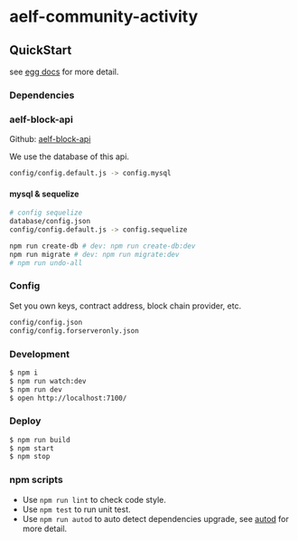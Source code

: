# aelf-community-activity

## QuickStart

<!-- add docs here for user -->

see [egg docs][egg] for more detail.

### Dependencies

### aelf-block-api

Github: [aelf-block-api](https://github.com/AElfProject/aelf-block-api)

We use the database of this api.

```bash
config/config.default.js -> config.mysql
```

#### mysql & sequelize

```bash
# config sequelize
database/config.json
config/config.default.js -> config.sequelize
```

```bash
npm run create-db # dev: npm run create-db:dev
npm run migrate # dev: npm run migrate:dev
# npm run undo-all
```

### Config

Set you own keys, contract address, block chain provider, etc.

```bash
config/config.json
config/config.forserveronly.json
```

### Development

```bash
$ npm i
$ npm run watch:dev
$ npm run dev
$ open http://localhost:7100/
```

### Deploy

```bash
$ npm run build
$ npm start
$ npm stop
```

### npm scripts

- Use `npm run lint` to check code style.
- Use `npm test` to run unit test.
- Use `npm run autod` to auto detect dependencies upgrade, see [autod](https://www.npmjs.com/package/autod) for more detail.


[egg]: https://eggjs.org
